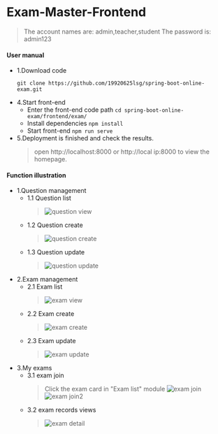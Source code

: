 # Exam-Master-Frontend

> The account names are: admin,teacher,student
> The password is: admin123

#### User manual

+ 1.Download code
  ```shell
  git clone https://github.com/19920625lsg/spring-boot-online-exam.git
  ```
+ 4.Start front-end
  + Enter the front-end code path `cd spring-boot-online-exam/frontend/exam/`
  + Install dependencies `npm install`
  + Start front-end `npm run serve`
+ 5.Deployment is finished and check the results.
  > open http://localhost:8000 or http://local ip:8000 to view the homepage.

#### Function illustration

+ 1.Question management
  + 1.1 Question list
    > ![question view](doc/images/question_list.png)
  + 1.2 Question create
    > ![question create](doc/images/question_create.png)
  + 1.3 Question update
    > ![question update](doc/images/question_update.png)
+ 2.Exam management
  + 2.1 Exam list
    > ![exam view](doc/images/exam_list.png)
  + 2.2 Exam create
    > ![exam create](doc/images/exam_create.png)
  + 2.3 Exam update
    > ![exam update](doc/images/exam_update.png)
+ 3.My exams
  + 3.1 exam join
    > Click the exam card in "Exam list" module
    > ![exam join](doc/images/exam_join.png)
    > ![exam join2](doc/images/exam_join2.png)
  + 3.2 exam records views
    > ![exam detail](doc/images/exam_detail.png)


